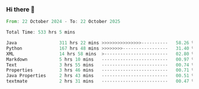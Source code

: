 ### Hi there 👋

<!--
**luoxuanzao/luoxuanzao** is a ✨ _special_ ✨ repository because its `README.md` (this file) appears on your GitHub profile.

Here are some ideas to get you started:

- 🔭 I’m currently working on ...
- 🌱 I’m currently learning ...
- 👯 I’m looking to collaborate on ...
- 🤔 I’m looking for help with ...
- 💬 Ask me about ...
- 📫 How to reach me: ...
- 😄 Pronouns: ...
- ⚡ Fun fact: ...
-->

<!--START_SECTION:waka-->

```rust
From: 22 October 2024 - To: 22 October 2025

Total Time: 533 hrs 5 mins

Java                311 hrs 22 mins >>>>>>>>>>>>>>>----------   58.26 %
Python              167 hrs 48 mins >>>>>>>>-----------------   31.40 %
XML                 14 hrs 58 mins  >------------------------   02.80 %
Markdown            5 hrs 10 mins   -------------------------   00.97 %
Text                3 hrs 55 mins   -------------------------   00.74 %
Properties          3 hrs 46 mins   -------------------------   00.71 %
Java Properties     2 hrs 43 mins   -------------------------   00.51 %
textmate            2 hrs 31 mins   -------------------------   00.47 %
```

<!--END_SECTION:waka-->